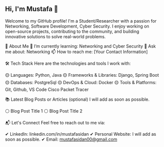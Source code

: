 ## Hi, I'm Mustafa 👋

Welcome to my GitHub profile! I'm a Student/Researcher with a passion for Networking, Software Development, Cyber Security. I enjoy working on open-source projects, contributing to the community, and building innovative solutions to solve real-world problems.


🚀 About Me
🌱 I’m currently learning: Networking and Cyber Security
💬 Ask me about: Networking 
📫 How to reach me: [Your Contact Information]


🛠️ Tech Stack
Here are the technologies and tools I work with:

🟡 Languages: Python, Java
🟡 Frameworks & Libraries: Django, Spring Boot
🟡 Databases: PostgreSql
🟡 DevOps & Cloud: Docker
🟡 Tools & Platforms: Git, Github, VS Code Cisco Packet Tracer


📚 Latest Blog Posts or Articles (optional)
I will add as soon as possible.

⚪ Blog Post Title 1
⚪ Blog Post Title 2


📬 Let's Connect
Feel free to reach out to me via:

✔ LinkedIn: linkedin.com/in/mustafasidan
✔ Personal Website: I will add as soon as possible.
✔ Email: mustafasidan00@gmail.com





